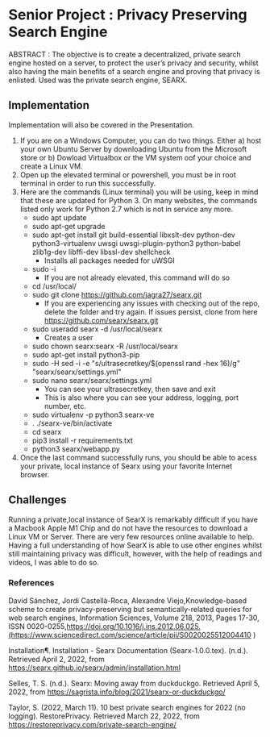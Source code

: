 # Senior Project : Privacy Preserving Search Engine

ABSTRACT : The objective is to create a decentralized, private search engine hosted on a server, to protect the user’s privacy and security, whilst also having the main benefits of a search engine and proving that privacy is enlisted. Used was the private search engine, SEARX.

## Implementation
Implementation will also be covered in the Presentation.

1. If you are on a Windows Computer, you can do two things. Either a) host your own Ubuntu Server by downloading Ubuntu from the Microsoft store or b) Dowload Virtualbox or the VM system oof your choice and create a Linux VM.
2. Open up the elevated terminal or powershell, you must be in root terminal in order to run this successfully.
3. Here are the commands (Linux terminal) you will be using, keep in mind that these are updated for Python 3. On many websites, the commands listed only work for Python 2.7 which is not in service any more.
   * sudo apt update
   * sudo apt-get upgrade
   *  sudo apt-get install git build-essential libxslt-dev python-dev python3-virtualenv uwsgi uwsgi-plugin-python3 python-babel zlib1g-dev libffi-dev libssl-dev shellcheck
      * Installs all packages needed for uWSGI  
   *  sudo -i 
      * If you are not already elevated, this command will do so
   *  cd /usr/local/
   *  sudo git clone https://github.com/jagra27/searx.git
      * If you are experiencing any issues with checking out of the repo, delete the folder and try again. If issues persist, clone from here https://github.com/searx/searx.git
   *  sudo useradd searx -d /usr/local/searx 
      *  Creates a user
   *  sudo chown searx:searx -R /usr/local/searx
   *  sudo apt-get install python3-pip
   *  sudo -H sed -i -e "s/ultrasecretkey/$(openssl rand -hex 16)/g" "searx/searx/settings.yml"
   * sudo nano searx/searx/settings.yml  
     * You can see your ultrasecretkey, then save and exit
     * This is also where you can see your address, logging, port number, etc.
   *   sudo virtualenv -p python3 searx-ve
   *   . ./searx-ve/bin/activate
   *   cd searx
   *   pip3 install -r requirements.txt
   *   python3 searx/webapp.py
4. Once the last command successfully runs, you should be able to acess your private, local instance of Searx using your favorite Internet browser.

## Challenges
Running a private,local instance of SearX is remarkably difficult if you have a Macbook Apple M1 Chip and do not have the resources to download a Linux VM or Server. There are very few resources online available to help.
Having a full understanding of how SearX is able to use other engines whilst still maintaining privacy was difficult, however, with the help of readings and videos, I was able to do so.

### References

David Sánchez, Jordi Castellà-Roca, Alexandre Viejo,Knowledge-based scheme to create privacy-preserving but semantically-related queries for web search engines,
Information Sciences, Volume 218, 2013, Pages 17-30, ISSN 0020-0255,https://doi.org/10.1016/j.ins.2012.06.025.(https://www.sciencedirect.com/science/article/pii/S0020025512004410 )

Installation¶. Installation - Searx Documentation (Searx-1.0.0.tex). (n.d.). Retrieved April 2, 2022, from https://searx.github.io/searx/admin/installation.html 

Selles, T. S. (n.d.). Searx: Moving away from duckduckgo. Retrieved April 5, 2022, from https://sagrista.info/blog/2021/searx-or-duckduckgo/ 

Taylor, S. (2022, March 11). 10 best private search engines for 2022 (no logging). RestorePrivacy. Retrieved March 22, 2022, from https://restoreprivacy.com/private-search-engine/ 
